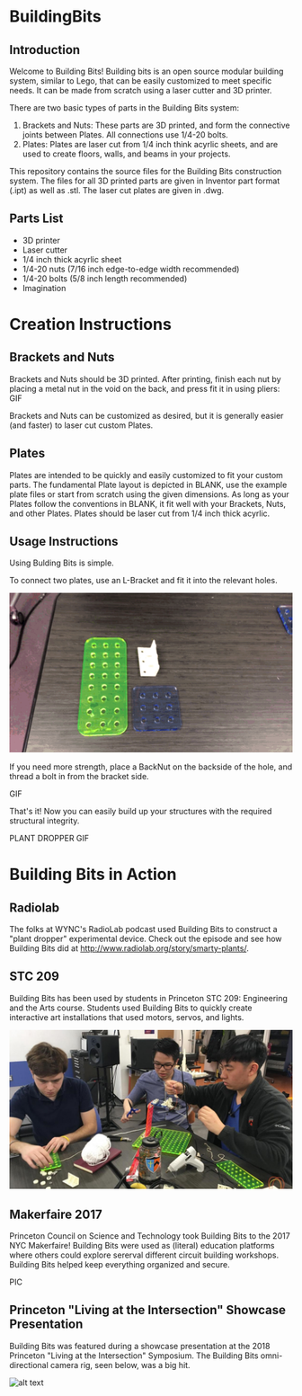 # BuildingBits
## Introduction
Welcome to Building Bits!  Building bits is an open source modular building system, similar to Lego, that can be easily customized to meet specific needs.  It can be made from scratch using a laser cutter and 3D printer.  

There are two basic types of parts in the Building Bits system:
1. Brackets and Nuts: These parts are 3D printed, and form the connective joints between Plates.  All connections use 1/4-20 bolts.  
2. Plates: Plates are laser cut from 1/4 inch think acyrlic sheets, and are used to create floors, walls, and beams in your projects.  

This repository contains the source files for the Building Bits construction system.  The files for all 3D printed parts are given in Inventor part format (.ipt) as well as .stl.  The laser cut plates are given in .dwg.

## Parts List
- 3D printer
- Laser cutter
- 1/4 inch thick acyrlic sheet
- 1/4-20 nuts (7/16 inch edge-to-edge width recommended)
- 1/4-20 bolts (5/8 inch length recommended)
- Imagination

# Creation Instructions
## Brackets and Nuts
Brackets and Nuts should be 3D printed.  After printing, finish each nut by placing a metal nut in the void on the back, and press fit it in using pliers:
GIF

Brackets and Nuts can be customized as desired, but it is generally easier (and faster) to laser cut custom Plates.

## Plates
Plates are intended to be quickly and easily customized to fit your custom parts.  The fundamental Plate layout is depicted in BLANK, use the example plate files or start from scratch using the given dimensions.  As long as your Plates follow the conventions in BLANK, it fit well with your Brackets, Nuts, and other Plates.  Plates should be laser cut from 1/4 inch thick acyrlic.  

## Usage Instructions
Using Bulding Bits is simple.

To connect two plates, use an L-Bracket and fit it into the relevant holes.  

![alt text](Pictures/BasicAssembly1.gif "Assemble Demo 1")

If you need more strength, place a BackNut on the backside of the hole, and thread a bolt in from the bracket side.

GIF

That's it!  Now you can easily build up your structures with the required structural integrity.  

PLANT DROPPER GIF

# Building Bits in Action
## Radiolab
The folks at WYNC's RadioLab podcast used Building Bits to construct a "plant dropper" experimental device.  Check out the episode and see how Building Bits did at http://www.radiolab.org/story/smarty-plants/.  

## STC 209
Building Bits has been used by students in Princeton STC 209: Engineering and the Arts course.  Students used Building Bits to quickly create interactive art installations that used motors, servos, and lights.  


![alt text](Pictures/StudioLab.png "Students using Building Bits in STC 209")

## Makerfaire 2017
Princeton Council on Science and Technology took Building Bits to the 2017 NYC Makerfaire!  Building Bits were used as (literal) education platforms where others could explore sererval different circuit building workshops.  Building Bits helped keep everything organized and secure.

PIC

## Princeton "Living at the Intersection" Showcase Presentation
Building Bits was featured during a showcase presentation at the 2018 Princeton "Living at the Intersection" Symposium.  The Building Bits omni-directional camera rig, seen below, was a big hit.  

![alt text](Pictures/OmniCamera.png "Omni Camera Rig")












